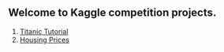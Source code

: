 ## Welcome to Kaggle competition projects.

1. [Titanic Tutorial](https://www.kaggle.com/c/titanic)
2. [Housing Prices](https://www.kaggle.com/c/home-data-for-ml-course)
